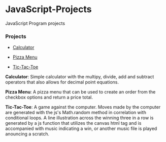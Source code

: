 # JavaScript-Projects

JavaScript Program projects

### Projects

+ [Calculator](https://github.com/JonGano/JavaScript-Projects/commit/0dbb211467c6a9d5ab19c53d11ba89c808dbcffa) 

+ [Pizza Menu](https://github.com/JonGano/JavaScript-Projects/commit/e6710baf49868739a8ffbbd7702888a536daf1c8)

+ [Tic-Tac-Toe](https://github.com/JonGano/JavaScript-Projects/tree/main/basic%20javascript%20projects/TicTacToe)

**Calculator**: Simple calculator with the multipy, divide, add and subtract operators that also allows for decimal point equations.

**Pizza Menu**: A pizza menu that can be used to create an order from the checkbox options and return a price total.

**Tic-Tac-Toe**: A game against the computer. Moves made by the computer are generated with the js's Math.random method in correlation with conditional loops. A line illustration across the winning three in a row is generated by a js function that utilizes the canvas html tag and is accompanied with music indicating a win, or another music file is played anouncing a scratch.
